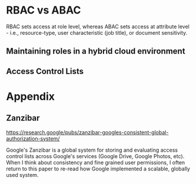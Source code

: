 # RBAC vs ABAC

RBAC sets access at role level, whereas ABAC sets access at attribute level - i.e., resource-type, user characteristic (job title), or document sensitivity.

## Maintaining roles in a hybrid cloud environment

## Access Control Lists

# Appendix

## Zanzibar
https://research.google/pubs/zanzibar-googles-consistent-global-authorization-system/ 

Google's Zanzibar is a global system for storing and evaluating access control lists across Google's services (Google Drive, Google Photos, etc). When I think about consistency and fine grained user permissions, I often return to this paper to re-read how Google implemented a scalable, globally used system.